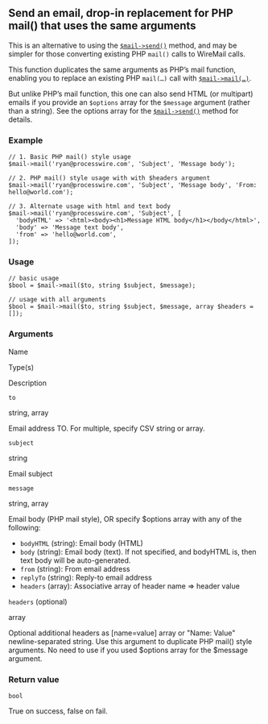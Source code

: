 Send an email, drop-in replacement for PHP mail() that uses the same arguments
------------------------------------------------------------------------------

This is an alternative to using the [`$mail->send()`](/api/ref/mail/send/) method, and may be simpler for those converting existing PHP `mail()` calls to WireMail calls.

This function duplicates the same arguments as PHP’s mail function, enabling you to replace an existing PHP `mail(…)` call with [`$mail->mail(…)`](/api/ref/mail/mail/).

But unlike PHP’s mail function, this one can also send HTML (or multipart) emails if you provide an `$options` array for the `$message` argument (rather than a string). See the options array for the [`$mail->send()`](/api/ref/mail/send/) method for details.

### Example

    // 1. Basic PHP mail() style usage
    $mail->mail('ryan@processwire.com', 'Subject', 'Message body');
    
    // 2. PHP mail() style usage with with $headers argument
    $mail->mail('ryan@processwire.com', 'Subject', 'Message body', 'From: hello@world.com');
    
    // 3. Alternate usage with html and text body
    $mail->mail('ryan@processwire.com', 'Subject', [
      'bodyHTML' => '<html><body><h1>Message HTML body</h1></body</html>',
      'body' => 'Message text body',
      'from' => 'hello@world.com',
    ]);

### Usage

    // basic usage
    $bool = $mail->mail($to, string $subject, $message);
    
    // usage with all arguments
    $bool = $mail->mail($to, string $subject, $message, array $headers = []);

### Arguments

Name

Type(s)

Description

`to`

string, array

Email address TO. For multiple, specify CSV string or array.

`subject`

string

Email subject

`message`

string, array

Email body (PHP mail style), OR specify $options array with any of the following:

*   `bodyHTML` (string): Email body (HTML)
*   `body` (string): Email body (text). If not specified, and bodyHTML is, then text body will be auto-generated.
*   `from` (string): From email address
*   `replyTo` (string): Reply-to email address
*   `headers` (array): Associative array of header name => header value

`headers` (optional)

array

Optional additional headers as \[name=value\] array or "Name: Value" newline-separated string. Use this argument to duplicate PHP mail() style arguments. No need to use if you used $options array for the $message argument.

### Return value

`bool`

True on success, false on fail.

